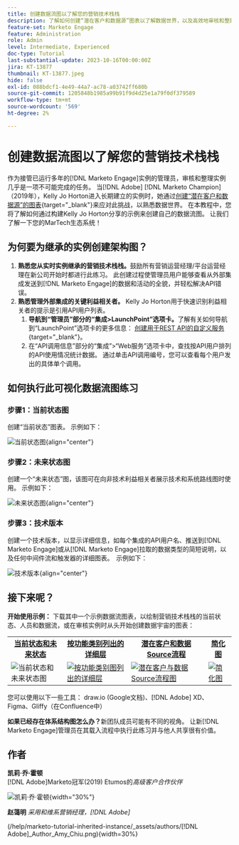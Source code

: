 ```yaml
---
title: 创建数据流图以了解您的营销技术栈栈
description: 了解如何创建“潜在客户和数据源”图表以了解数据世界，以及高效地审核和整理实例。
feature-set: Marketo Engage
feature: Administration
role: Admin
level: Intermediate, Experienced
doc-type: Tutorial
last-substantial-update: 2023-10-16T00:00:00Z
jira: KT-13877
thumbnail: KT-13877.jpeg
hide: false
exl-id: 088bdcf1-4e49-44a7-ac78-a03742ff680b
source-git-commit: 1205848b1985a99b91f9d4d25e1a79f0df379589
workflow-type: tm+mt
source-wordcount: '569'
ht-degree: 2%

---
```


# 创建数据流图以了解您的营销技术栈栈

作为接管已运行多年的[!DNL Marketo Engage]实例的管理员，审核和整理实例几乎是一项不可能完成的任务。 当[!DNL Adobe] [!DNL Marketo Champion]（2019年），Kelly Jo Horton进入长期建立的实例时，她通过[创建“潜在客户和数据源”的图表](https://nation.marketo.com/t5/employee-blogs/understand-your-marketing-technology-and-data-create-this/ba-p/296774){target="_blank"}来应对此挑战，以熟悉数据世界。 在本教程中，您将了解如何通过构建Kelly Jo Horton分享的示例来创建自己的数据流图。 让我们了解一下您的MarTech生态系统！

## 为何要为继承的实例创建架构图？

1. **熟悉您从实时实例继承的营销技术栈栈。**&#x200B;鼓励所有营销运营经理/平台运营经理在新公司开始时都进行此练习。 此创建过程使管理员用户能够查看从外部集成发送到[!DNL Marketo Engage]的数据和活动的全貌，并轻松解决API错误。
2. **熟悉管理外部集成的关键利益相关者。** Kelly Jo Horton用于快速识别利益相关者的提示是引用API用户列表。
   1. **导航到“管理员”部分的“集成>LaunchPoint”选项卡。**&#x200B;了解有关如何导航到“LaunchPoint”选项卡的更多信息： [创建用于REST API的自定义服务](https://experienceleague.adobe.com/docs/marketo/using/product-docs/administration/additional-integrations/create-a-custom-service-for-use-with-rest-api.html?lang=zh-Hans){target="_blank"}。
   2. 在“API调用信息”部分的“集成”>“Web服务”选项卡中，查找按API用户排列的API使用情况统计数据。 通过单击API调用编号，您可以查看每个用户发出的具体单个调用。

## 如何执行此可视化数据流图练习

### 步骤1：当前状态图

创建“当前状态”图表。 示例如下：

![当前状态图](/help/marketo-tutorial-inherited-instance/_assets/data-flow-diagram/Current_State_Lead_Data_Sources_KellyJo_Horton.png){align="center"}


### 步骤2：未来状态图

创建一个“未来状态”图，该图可在向非技术利益相关者展示技术和系统路线图时使用。 示例如下：

![未来状态图](/help/marketo-tutorial-inherited-instance/_assets/data-flow-diagram/Future-State-Lead-Data-Sources-KellyJo-Horton.png){align="center"}

### 步骤3：技术版本

创建一个技术版本，以显示详细信息，如每个集成的API用户名、推送到[!DNL Marketo Engage]或从[!DNL Marketo Engage]拉取的数据类型的简短说明，以及任何中间件流和触发器的详细图表。  示例如下：

![技术版本](/help/marketo-tutorial-inherited-instance/_assets/data-flow-diagram/Lead-Data-Source-Diagram-KellyJo-Horton.png){align="center"}


## 接下来呢？

**开始使用示例：**
下载其中一个示例数据流图表，以绘制营销技术栈栈的当前状态、人员和数据流，或在审核实例时从头开始创建数据宇宙的图表：


<table style="table-layout:fixed">
   <tr>  
      <td style="border: 0;">
      <div style="text-align: center;">
          <a href="./_assets/downloads/Current_Future_State_Lead_Data_Sources.zip">
            <strong>当前状态和未来状态</strong>
         </a>
      </div>
      </td>
      <td style="border: 0;">
      <div style="text-align: center;">
         <a href="./_assets/downloads/Detailed_Layers_by_Functional_Category_Stacked_Technologies.zip">
         <strong>按功能类别列出的详细层</strong>   
         </a>
      </div>
      </td>
      <td style="border: 0;">
         <div style="text-align: center;">
         <a href="./_assets/downloads/Lead_Data_Source.zip">
           <strong>潜在客户和数据Source流程</strong>  
         </a>
         </div>
       </td> 
       <td style="border: 0;">
         <div style="text-align: center;">
         <a href="./_assets/downloads/Simple_World_Class_Stage_Stack.zip">
          <strong>简化图</strong>  
         </a>
         </div>
        </td>  
   </tr>
   <tr>
    <td style="border: 0;">
         <div>
          <img alt="当前状态和未来状态图" src="./_assets/Thumbnail_Current-Future State Lead_Data Sources_KellyJo_Horton.png"/>
         </a>
      </div>
      </td>
      <td style="border: 0;">
         <div>
         <a href="./_assets/downloads/Detailed_Layers_by_Functional_Category_Stacked_Technologies.zip">
         <img alt="按功能类别图列出的详细层" src="./_assets/Thumbnail_Detailed_Layers_by_Functional_Category_Stacked_Technologies_KellyJo_Horton.png" />
       </a>
         </div>
      </td>
       <td style="border: 0;">
         <div>
            <a href="./_assets/downloads/Lead_Data_Source.zip">
         <img alt="潜在客户与数据Source流程图" src="./_assets/Thumbnail_Lead-Data Source Diagram_KellyJo_Horton.png" />
         </a>
         </div>
      </td>
     <td style="border: 0;">
         <div>
            <a href="./_assets/downloads/Simple_World_Class_Stage_Stack.zip">
             <img alt="简化图" src="./_assets/Thumbnail_Simple_World_Class_Stage_Stack.png" />
         </a>
         </div>
      </td>
</table>

您可以使用以下一些工具： draw.io (Google文档)、[!DNL Adobe] XD、Figma、Gliffy（在Confluence中）

**如果已经存在体系结构图怎么办？**&#x200B;新团队成员可能有不同的视角。 让新[!DNL Marketo Engage]管理员在其载入流程中执行此练习并与他人共享很有价值。

## 作者

**凯莉·乔·霍顿**\
[!DNL Adobe]Marketo冠军(2019)
Etumos的*高级客户合作伙伴*

![凯莉·乔·霍顿](/help/marketo-tutorial-inherited-instance/_assets/authors/Customer_Author_Kelly_Jo_Horton.png){width="30%"}

**赵蔼明**
*采用和维系营销经理，[!DNL Adobe]*

(/help/marketo-tutorial-inherited-instance/_assets/authors/[!DNL Adobe]_Author_Amy_Chiu.png){width=30%}
